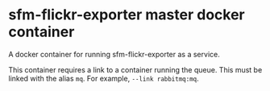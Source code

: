 # sfm-flickr-exporter master docker container

A docker container for running sfm-flickr-exporter as a service.

This container requires a link to a container running the queue. This
must be linked with the alias `mq`.  For example, `--link rabbitmq:mq`. 